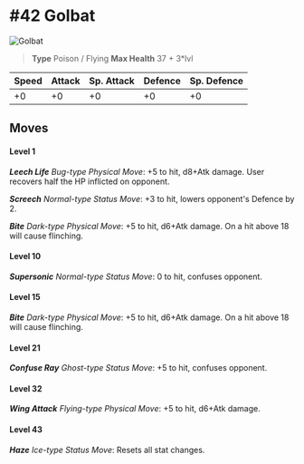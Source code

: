 # #42 Golbat


![Golbat](https://img.pokemondb.net/sprites/home/normal/1x/golbat.png)

> **Type** Poison / Flying
> **Max Health** 37 + 3\*lvl

| Speed | Attack | Sp. Attack | Defence | Sp. Defence |
| ----- | ------ | ---------- | ------- | ----------- |
| +0 | +0 | +0 | +0 | +0 |

## Moves
#### Level 1

***Leech Life** Bug-type Physical Move*: +5 to hit, d8+Atk damage. User recovers half the HP inflicted on opponent.

***Screech** Normal-type Status Move*: +3 to hit, lowers opponent's Defence by 2.

***Bite** Dark-type Physical Move*: +5 to hit, d6+Atk damage. On a hit above 18 will cause flinching.
#### Level 10

***Supersonic** Normal-type Status Move*: 0 to hit, confuses opponent.
#### Level 15

***Bite** Dark-type Physical Move*: +5 to hit, d6+Atk damage. On a hit above 18 will cause flinching.
#### Level 21

***Confuse Ray** Ghost-type Status Move*: +5 to hit, confuses opponent.
#### Level 32

***Wing Attack** Flying-type Physical Move*: +5 to hit, d6+Atk damage. 
#### Level 43

***Haze** Ice-type Status Move*: Resets all stat changes.

